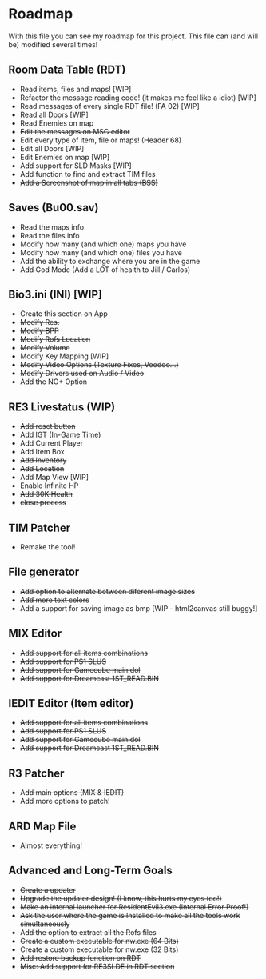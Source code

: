 # Roadmap
With this file you can see my roadmap for this project.
This file can (and will be) modified several times!

## Room Data Table (RDT)
- Read items, files and maps! [WIP]
- Refactor the message reading code! (it makes me feel like a idiot) [WIP]
- Read messages of every single RDT file! (FA 02) [WIP]
- Read all Doors [WIP]
- Read Enemies on map
- ~~Edit the messages on MSG editor~~
- Edit every type of item, file or maps! (Header 68)
- Edit all Doors [WIP]
- Edit Enemies on map [WIP]
- Add support for SLD Masks [WIP]
- Add function to find and extract TIM files
- ~~Add a Screenshot of map in all tabs (BSS)~~

## Saves (Bu00.sav)
- Read the maps info
- Read the files info
- Modify how many (and which one) maps you have
- Modify how many (and which one) files you have
- Add the ability to exchange where you are in the game
- ~~Add God Mode (Add a LOT of health to Jill / Carlos)~~

## Bio3.ini (INI) [WIP]
- ~~Create this section on App~~
- ~~Modify Res.~~
- ~~Modify BPP~~
- ~~Modify Rofs Location~~
- ~~Modify Volume~~
- Modify Key Mapping [WIP]
- ~~Modify Video Options (Texture Fixes, Voodoo...)~~
- ~~Modify Drivers used on Audio / Video~~
- Add the NG+ Option

## RE3 Livestatus (WIP)
- ~~Add reset button~~
- Add IGT (In-Game Time)
- Add Current Player
- Add Item Box
- ~~Add Inventory~~
- ~~Add Location~~
- Add Map View [WIP]
- ~~Enable Infinite HP~~
- ~~Add 30K Health~~
- ~~close process~~

## TIM Patcher
- Remake the tool!

## File generator
- ~~Add option to alternate between diferent image sizes~~
- ~~Add more text colors~~
- Add a support for saving image as bmp [WIP - html2canvas still buggy!]

## MIX Editor
- ~~Add support for all items combinations~~
- ~~Add support for PS1 SLUS~~
- ~~Add support for Gamecube main.dol~~
- ~~Add support for Dreamcast 1ST_READ.BIN~~

## IEDIT Editor (Item editor)
- ~~Add support for all items combinations~~
- ~~Add support for PS1 SLUS~~
- ~~Add support for Gamecube main.dol~~
- ~~Add support for Dreamcast 1ST_READ.BIN~~

## R3 Patcher
- ~~Add main options (MIX & IEDIT)~~ 
- Add more options to patch!

## ARD Map File
- Almost everything!

## Advanced and Long-Term Goals
- ~~Create a updater~~
- ~~Upgrade the updater design! (I know, this hurts my eyes too!)~~
- ~~Make an internal launcher for ResidentEvil3.exe (Internal Error Proof!)~~
- ~~Ask the user where the game is Installed to make all the tools work simultaneously~~
- ~~Add the option to extract all the Rofs files~~
- ~~Create a custom executable for nw.exe (64 Bits)~~
- Create a custom executable for nw.exe (32 Bits)
- ~~Add restore backup function on RDT~~
- ~~Misc: Add support for RE3SLDE in RDT section~~